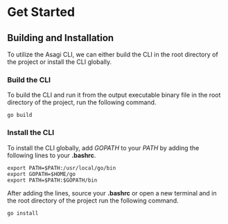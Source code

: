 # Get Started

## Building and Installation

To utilize the Asagi CLI, we can either build the CLI in the root directory of the project or install the CLI globally.

### Build the CLI

To build the CLI and run it from the output executable binary file in the root directory of the project, run the following command.

```
go build
```

### Install the CLI

To install the CLI globally, add *GOPATH* to your *PATH* by adding the following lines to your **.bashrc**.

```
export PATH=$PATH:/usr/local/go/bin
export GOPATH=$HOME/go
export PATH=$PATH:$GOPATH/bin
```

After adding the lines, source your **.bashrc** or open a new terminal and in the root directory of the project run the following command.

```
go install
```
